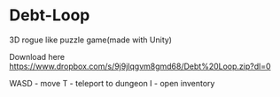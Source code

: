 # Debt-Loop

3D rogue like puzzle game(made with Unity)

Download here https://www.dropbox.com/s/9j9jlqgvm8gmd68/Debt%20Loop.zip?dl=0

WASD - move
T - teleport to dungeon
I - open inventory

